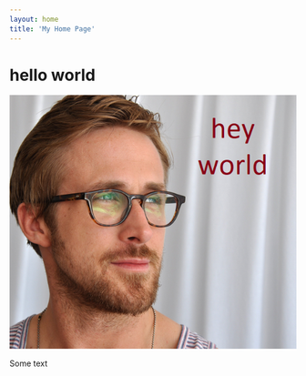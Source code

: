 ```yaml
---
layout: home
title: 'My Home Page'
---
```



# hello world  

![](/assets/img/hey-world.png)  

Some text 



